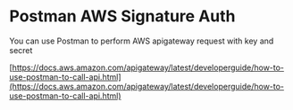 # Postman AWS Signature Auth

You can use Postman to perform AWS apigateway request with key and secret

[https://docs.aws.amazon.com/apigateway/latest/developerguide/how-to-use-postman-to-call-api.html](https://docs.aws.amazon.com/apigateway/latest/developerguide/how-to-use-postman-to-call-api.html)

